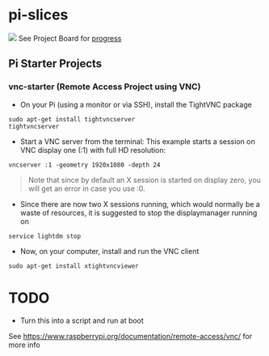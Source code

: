 # pi-slices

<img src="pi-slices-logo-transparent.png"> See Project Board for [progress](../../projects)

## Pi Starter Projects

### vnc-starter (Remote Access Project using VNC)

* On your Pi (using a monitor or via SSH), install the TightVNC package

 ```
 sudo apt-get install tightvncserver
 tightvncserver
 ```

* Start a VNC server from the terminal: This example starts a session on VNC display one (:1) with full HD resolution: 

 ```
 vncserver :1 -geometry 1920x1080 -depth 24
 ```
 > Note that since by default an X session is started on display zero, you will get an error in case you use :0.

* Since there are now two X sessions running, which would normally be a waste of resources, it is suggested to stop the displaymanager running on

 ```
 service lightdm stop
 ```

* Now, on your computer, install and run the VNC client
 ``` 
 sudo apt-get install xtightvncviewer
 ```


# TODO

* Turn this into a script and run at boot

See https://www.raspberrypi.org/documentation/remote-access/vnc/ for more info
